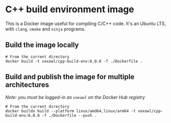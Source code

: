 # C++ build environment image

This is a Docker image useful for compiling C/C++ code.
It's an Ubuntu LTS, with `clang`, `cmake` and `ninja` programs.

## Build the image locally

```shell
# From the current directory
docker build -t voxowl/cpp-build-env:6.0.0 -f ./Dockerfile .
```

## Build and publish the image for multiple architectures

*Note: you must be logged-in as `voxowl` on the Docker Hub registry*

```shell
# From the current directory
docker buildx build --platform linux/amd64,linux/arm64 -t voxowl/cpp-build-env:6.0.0 -f ./Dockerfile --push .
```

